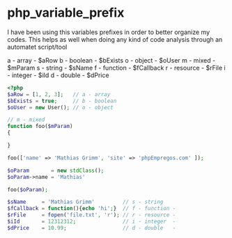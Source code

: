 php_variable_prefix
===================

I have been using this variables prefixes in order to better organize my codes.
This helps as well when doing any kind of code analysis through an automatet script/tool

a - array    - $aRow
b - boolean  - $bExists
o - object   - $oUser
m - mixed    - $mParam
s - string   - $sName
f - function - $fCallback
r - resource - $rFile
i - integer  - $iId
d - double   - $dPrice

```php
<?php
$aRow = [1, 2, 3];   // a - array 
$bExists = true;     // b - boolean 
$oUser = new User(); // o - object 

// m - mixed
function foo($mParam) 
{

}

foo(['name' => 'Mathias Grimm', 'site' => 'phpEmpregos.com' ]);

$oParam       = new stdClass();
$oParam->name = 'Mathias'

foo($oParam);

$sName     = 'Mathias Grimm'         // s - string 
$fCallback = function(){echo 'hi';}  // f - function - 
$rFile     = fopen('file.txt', 'r'); // r - resource - 
$iId       = 12312312;               // i - integer  - 
$dPrice    = 10.99;                  // d - double   - 

```